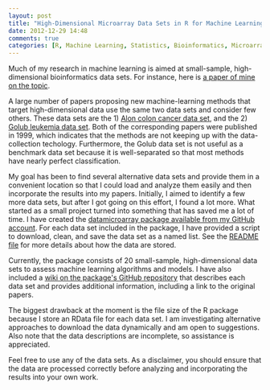 ```yaml
---
layout: post
title: "High-Dimensional Microarray Data Sets in R for Machine Learning"
date: 2012-12-29 14:48
comments: true
categories: [R, Machine Learning, Statistics, Bioinformatics, Microarray, Data]
---
```


Much of my research in machine learning is aimed at small-sample, high-dimensional bioinformatics data sets. For instance, here is [a paper of mine on the topic](http://www.tandfonline.com/doi/full/10.1080/00949655.2011.625946).

A large number of papers proposing new machine-learning methods that target high-dimensional data use the same two data sets and consider few others. These data sets are the 1) [Alon colon cancer data set](https://github.com/ramey/datamicroarray/wiki/Alon-%281999%29), and the 2) [Golub leukemia data set](https://github.com/ramey/datamicroarray/wiki/Golub-%281999%29). Both of the corresponding papers were published in 1999, which indicates that the methods are not keeping up with the data-collection techology. Furthermore, the Golub data set is not useful as a benchmark data set because it is well-separated so that most methods have nearly perfect classification.

My goal has been to find several alternative data sets and provide them in a convenient location so that I could load and analyze them easily and then incorporate the results into my papers. Initially, I aimed to identify a few more data sets, but after I got going on this effort, I found a lot more. What started as a small project turned into something that has saved me a lot of time. I have created the [datamicroarray package available from my GitHub account](https://github.com/ramey/datamicroarray). For each data set included in the package, I have provided a script to download, clean, and save the data set as a named list. See the [README file](https://github.com/ramey/datamicroarray/blob/master/README.md) for more details about how the data are stored.

Currently, the package consists of 20 small-sample, high-dimensional data sets to assess machine learning algorithms and models. I have also included a [wiki on the package's GitHub repository](https://github.com/ramey/datamicroarray/wiki) that describes each data set and provides additional information, including a link to the original papers.

The biggest drawback at the moment is the file size of the R package because I store an RData file for each data set. I am investigating alternative approaches to download the data dynamically and am open to suggestions. Also note that the data descriptions are incomplete, so assistance is appreciated.

Feel free to use any of the data sets. As a disclaimer, you should ensure that the data are processed correctly before analyzing and incorporating the results into your own work.
